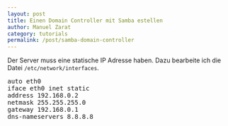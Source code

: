 ```yaml
---
layout: post
title: Einen Domain Controller mit Samba estellen
author: Manuel Zarat
category: tutorials
permalink: /post/samba-domain-controller
---
```


Der Server muss eine statische IP Adresse haben. Dazu bearbeite ich die Datei <code>/etc/network/interfaces</code>.

<pre>
auto eth0
iface eth0 inet static
address 192.168.0.2
netmask 255.255.255.0
gateway 192.168.0.1
dns-nameservers 8.8.8.8
</pre>
